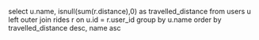 select u.name, isnull(sum(r.distance),0) as travelled_distance
from users u left outer join rides r
on u.id = r.user_id
group by u.name
order by travelled_distance desc, name asc